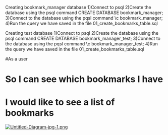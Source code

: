 Creating bookmark_manager database
1)Connect to psql
2)Create the database using the psql command CREATE DATABASE bookmark_manager;
3)Connect to the database using the pqsl command \c bookmark_manager;
4)Run the query we have saved in the file 01_create_bookmarks_table.sql

Creating test database
1)Connect to psql
2)Create the database using the psql command CREATE DATABASE bookmark_manager_test;
3)Connect to the database using the pqsl command \c bookmark_manager_test;
4)Run the query we have saved in the file 01_create_bookmarks_table.sql

#As a user
# So I can see which bookmarks I have
# I would like to see a list of bookmarks




[![Untitled-Diagram-jpg-1.png](https://i.postimg.cc/SQZsNbYX/Untitled-Diagram-jpg-1.png)](https://postimg.cc/14qPJTHP)
